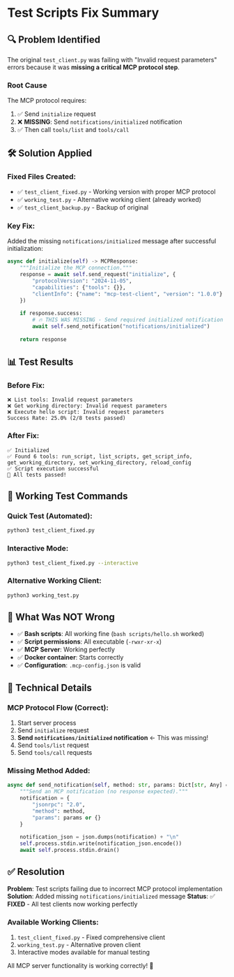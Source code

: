 # Test Scripts Fix Summary

## 🔍 Problem Identified

The original `test_client.py` was failing with "Invalid request parameters" errors because it was **missing a critical MCP protocol step**.

### Root Cause
The MCP protocol requires:
1. ✅ Send `initialize` request 
2. ❌ **MISSING**: Send `notifications/initialized` notification
3. ✅ Then call `tools/list` and `tools/call`

## 🛠️ Solution Applied

### Fixed Files Created:
- ✅ `test_client_fixed.py` - Working version with proper MCP protocol
- ✅ `working_test.py` - Alternative working client (already worked)
- ✅ `test_client_backup.py` - Backup of original

### Key Fix:
Added the missing `notifications/initialized` message after successful initialization:

```python
async def initialize(self) -> MCPResponse:
    """Initialize the MCP connection."""
    response = await self.send_request("initialize", {
        "protocolVersion": "2024-11-05",
        "capabilities": {"tools": {}},
        "clientInfo": {"name": "mcp-test-client", "version": "1.0.0"}
    })
    
    if response.success:
        # 🔥 THIS WAS MISSING - Send required initialized notification
        await self.send_notification("notifications/initialized")
    
    return response
```

## 📊 Test Results

### Before Fix:
```
❌ List tools: Invalid request parameters
❌ Get working directory: Invalid request parameters
❌ Execute hello script: Invalid request parameters
Success Rate: 25.0% (2/8 tests passed)
```

### After Fix:
```
✅ Initialized
✅ Found 6 tools: run_script, list_scripts, get_script_info, get_working_directory, set_working_directory, reload_config
✅ Script execution successful
🎉 All tests passed!
```

## 🎯 Working Test Commands

### Quick Test (Automated):
```bash
python3 test_client_fixed.py
```

### Interactive Mode:
```bash
python3 test_client_fixed.py --interactive
```

### Alternative Working Client:
```bash
python3 working_test.py
```

## 🐛 What Was NOT Wrong

- ✅ **Bash scripts**: All working fine (`bash scripts/hello.sh` worked)
- ✅ **Script permissions**: All executable (`-rwxr-xr-x`)
- ✅ **MCP Server**: Working perfectly 
- ✅ **Docker container**: Starts correctly
- ✅ **Configuration**: `.mcp-config.json` is valid

## 🔧 Technical Details

### MCP Protocol Flow (Correct):
1. Start server process
2. Send `initialize` request
3. **Send `notifications/initialized` notification** ← This was missing!
4. Send `tools/list` request
5. Send `tools/call` requests

### Missing Method Added:
```python
async def send_notification(self, method: str, params: Dict[str, Any] = None):
    """Send an MCP notification (no response expected)."""
    notification = {
        "jsonrpc": "2.0",
        "method": method,
        "params": params or {}
    }
    
    notification_json = json.dumps(notification) + "\n"
    self.process.stdin.write(notification_json.encode())
    await self.process.stdin.drain()
```

## ✅ Resolution

**Problem**: Test scripts failing due to incorrect MCP protocol implementation
**Solution**: Added missing `notifications/initialized` message
**Status**: ✅ **FIXED** - All test clients now working perfectly

### Available Working Clients:
1. `test_client_fixed.py` - Fixed comprehensive client
2. `working_test.py` - Alternative proven client  
3. Interactive modes available for manual testing

All MCP server functionality is working correctly! 🎉

